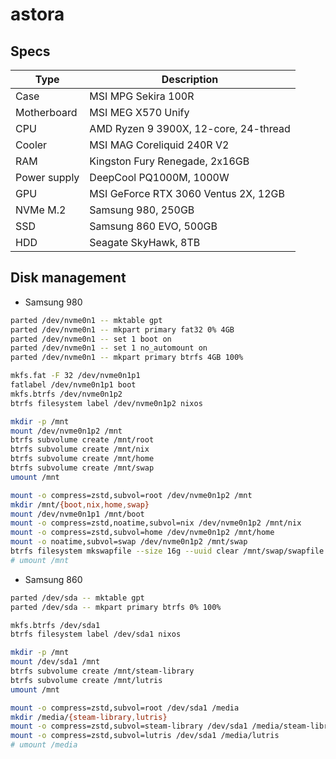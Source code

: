 # astora

## Specs

| Type | Description |
|---|---|
| Case | MSI MPG Sekira 100R |
| Motherboard | MSI MEG X570 Unify |
| CPU | AMD Ryzen 9 3900X, 12-core, 24-thread |
| Cooler | MSI MAG Coreliquid 240R V2 |
| RAM | Kingston Fury Renegade, 2x16GB |
| Power supply | DeepCool PQ1000M, 1000W |
| GPU | MSI GeForce RTX 3060 Ventus 2X, 12GB |
| NVMe M.2 | Samsung 980, 250GB |
| SSD | Samsung 860 EVO, 500GB |
| HDD | Seagate SkyHawk, 8TB |

## Disk management

* Samsung 980

```bash
parted /dev/nvme0n1 -- mktable gpt
parted /dev/nvme0n1 -- mkpart primary fat32 0% 4GB
parted /dev/nvme0n1 -- set 1 boot on
parted /dev/nvme0n1 -- set 1 no_automount on
parted /dev/nvme0n1 -- mkpart primary btrfs 4GB 100%

mkfs.fat -F 32 /dev/nvme0n1p1
fatlabel /dev/nvme0n1p1 boot 
mkfs.btrfs /dev/nvme0n1p2 
btrfs filesystem label /dev/nvme0n1p2 nixos

mkdir -p /mnt 
mount /dev/nvme0n1p2 /mnt 
btrfs subvolume create /mnt/root
btrfs subvolume create /mnt/nix 
btrfs subvolume create /mnt/home
btrfs subvolume create /mnt/swap
umount /mnt 

mount -o compress=zstd,subvol=root /dev/nvme0n1p2 /mnt 
mkdir /mnt/{boot,nix,home,swap}
mount /dev/nvme0n1p1 /mnt/boot
mount -o compress=zstd,noatime,subvol=nix /dev/nvme0n1p2 /mnt/nix 
mount -o compress=zstd,subvol=home /dev/nvme0n1p2 /mnt/home
mount -o noatime,subvol=swap /dev/nvme0n1p2 /mnt/swap
btrfs filesystem mkswapfile --size 16g --uuid clear /mnt/swap/swapfile
# umount /mnt
```

* Samsung 860

```bash
parted /dev/sda -- mktable gpt
parted /dev/sda -- mkpart primary btrfs 0% 100%

mkfs.btrfs /dev/sda1 
btrfs filesystem label /dev/sda1 nixos

mkdir -p /mnt 
mount /dev/sda1 /mnt 
btrfs subvolume create /mnt/steam-library
btrfs subvolume create /mnt/lutris
umount /mnt 

mount -o compress=zstd,subvol=root /dev/sda1 /media 
mkdir /media/{steam-library,lutris}
mount -o compress=zstd,subvol=steam-library /dev/sda1 /media/steam-library
mount -o compress=zstd,subvol=lutris /dev/sda1 /media/lutris
# umount /media
```
